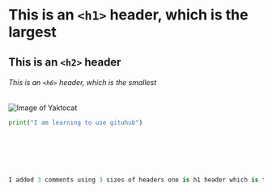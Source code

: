 # This is an `<h1>` header, which is the largest

## This is an `<h2>` header

###### This is an `<h6>` header, which is the smallest

![Image of Yaktocat](https://octodex.github.com/images/yaktocat.png)

```python
print("I am learning to use gituhub")







I added 3 comments using 3 sizes of headers one is h1 header which is the biggest, second is the h2 header which is the second highest header and the last is h6 head which is the smallest header of the six sizes.
